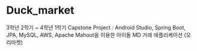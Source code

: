 # Duck_market
3학년 2학기 ~ 4학년 1학기 Capstone Project : Android Studio, Spring Boot, JPA, MySQL, AWS, Apache Mahout을 이용한 아이돌 MD 거래 애플리케이션 (오리마켓)
